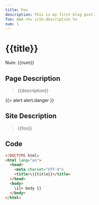 ```yaml
---
title: Foo
description: This is my first blog post.
foo: AAA <%= site.description %>
num: 1
---
```

# {{title}}
Num: {{num}}

## Page Description

> {{description}}

{{> alert alert.danger }}

## Site Description

> {{foo}}


## Code

```html
<!DOCTYPE html>
<html lang="en">
  <head>
    <meta charset="UTF-8">
    <title>\{{title}}</title>
  </head>
  <body>
    \{{> body }}
  </body>
</html>
```
